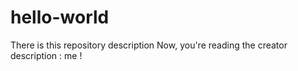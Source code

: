 # hello-world
There is this repository description
Now, you're reading the creator description : me !
